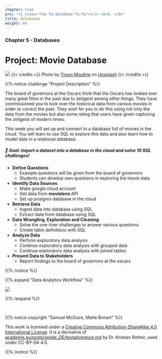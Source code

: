 ```yaml
---
chapter: true
pre: '<i class="fas fa-database fa-fw"></i> <b>6. </b>'
title: Databases
weight: 60
---
```


### <i class="fas fa-database fa-fw"></i> Chapter 5 - Databases

# Project: Movie Database

![](/images/movie-posters.jpg)
{{< credits >}}
Photo by <a href="https://unsplash.com/@tysonmoultrie?utm_source=unsplash&utm_medium=referral&utm_content=creditCopyText">Tyson Moultrie</a> on <a href="https://unsplash.com/s/photos/movie?utm_source=unsplash&utm_medium=referral&utm_content=creditCopyText">Unsplash</a>
{{< /credits >}}


{{% notice challenge "Project Description" %}}


The board of governors at the Oscars think that the Oscars has looked over many great films in the past due to zeitgeist among other things. They have commissioned you to look over the historical data from various movies in order to correct the past. They wish for you to do this using not only the data from the movies but also some rating that users have given capturing the zeitgeist of modern times. 

This week you will set up and connect to a database full of movies in the cloud. You will learn to use SQL to explore this data and also learn how to model data in a relational database.

##### 🎯 Goal: Import a dataset into a database in the cloud and solve 10 SQL challenges!

- **Define Questions**
  - Example questions will be given from the board of governors 
  - Students can develop own questions in exploring the movie data
- **Identify Data Sources**
  - Make google cloud account
  - Get data from **movielens** API
  - Set up postgres database in the cloud
- **Retrieve Data**
  - Ingest data into database using SQL 
  - Extract data from database using SQL
- **Data Wrangling, Exploration and Cleaning**
  - Solve the one-liner challenges to answer various questions
  - Create table definitions with SQL
- **Analyze Data**
  - Perform exploratory data analysis
  - Continue exploratory data analysis with grouped data
  - Continue exploratory data analysis with joined tables
- **Present Data to Stakeholders**
  - Report findings to the board of governors at the oscars

{{% /notice %}}

{{% expand "Data Analytics Workflow" %}}

![](images/da_workflow.png)

{{% /expand %}}

<br>

{{% notice copyright "Samuel McGuire, Malte Bonart" %}}

This work is licensed under a [Creative Commons Attribution-ShareAlike 4.0 International License](https://creativecommons.org/licenses/by-sa/4.0/). It is a derivative of [academis.eu/posts/spiele_DE/textadventure.md](https://www.academis.eu/posts/games_EN/textadventure.md) by Dr. Kristian Rother, used under CC-BY-SA 4.0. 

{{% /notice %}}